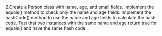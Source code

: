 2.Create a Person class with name, age, and email fields. Implement the equals() method to check only the name and age
fields. Implement the hashCode() method to use the name and age fields to calculate the hash code. Test that two
instances with the same name and age return true for equals() and have the same hash code.
